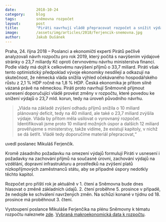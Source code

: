 ```yaml
---
date:         2018-10-24
category:     blog
tags:         sněmovna rozpočet
layout:       post
title:        "Piráti navrhují vládě přepracovat rozpočet a snížit výdaje o 23,7 miliardy korun"
image:        /assets/img/articles/2018/ferjencik-snemovna.jpg
author:       Jakub Dušánek
---
```


Praha, 24. října 2018 – Poslanci a ekonomičtí experti Pirátů pečlivě analyzovali návrh rozpočtu pro rok 2019, který počítá s navýšením výdajové stránky o 23,7 miliardy Kč oproti červnovému návrhu ministerstva financí. Podle vlády má dojít k celkovému navýšení příjmů o 33,7 miliard. Piráti však tento optimistický předpoklad vývoje ekonomiky nesdílejí a odkazují na skutečnost, že německá vláda snížila výhled očekávaného hospodářského růstu z 2,1 % HDP ročně na 1,8 % HDP. Česká ekonomika je přitom silně vázaná právě na německou. Piráti proto navrhují Sněmovně přijmout usnesení doporučující vládě provést změny v rozpočtu, které povedou ke snížení výdajů o 23,7 mld. korun, tedy na úroveň původního návrhu. 

> „Vláda na základě zvýšení odhadu příjmů snížila o 10 miliard plánovaný deficit, tedy na 40 miliard, ale také o 23,7 miliard zvýšila výdaje. Vláda by přitom měla usilovat o vyrovnaný rozpočet. Identifikovali jsme proto 10 miliard možných úspor a dalších 12 miliard prověřujeme s ministerstvy, takže vidíme, že existují kapitoly, v nichž se dá šetřit. Vládě tedy doporučíme materiál přepracovat,“ 

uvedl poslanec Mikuláš Ferjenčík.
 
Kromě zásadního požadavku na omezení výdajů formulují Piráti v usnesení i požadavky na zachování příjmů na současné úrovni, zachování výdajů na vzdělání, dopravní infrastrukturu a prostředků na zvýšení platů nízkopříjmových zaměstnanců státu, aby se případné úspory nedotkly těchto kapitol. 
 
Rozpočet pro příští rok je aktuálně v 1. čtení a Sněmovna bude dnes hlasovat o změně základních údajů. 2. čtení proběhne 5. prosince v případě, že nedojde ke schválení navržených změn. Na schůzi konané v týdnu od 18. prosince má proběhnout 3. čtení.

Vystoupení poslance Mikuláše Ferjenčíka na plénu Sněmovny k tématu rozpočtu naleznete [zde](https://www.youtube.com/watch?v=csalaF_ZJLw).
[Vybraná makroekonomická data k rozpočtu](https://www.pirati.cz/assets/pdf/grafy-st287).
